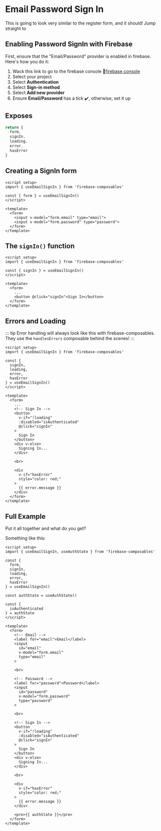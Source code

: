 # Email Password Sign In
This is going to look very similar to the register form, and it should! Jump straight to 
## Enabling Password SignIn with Firebase
First, ensure that the "Email/Password" provider is enabled in firebase. Here's how you do it:
1. Wack this link to go to the firebase console 👊[firebase console](https://console.firebase.google.com/)
2. Select your project
3. Select **Authentication**
4. Select **Sign-in method**
5. Select **Add new provider**
6. Ensure **Email/Password** has a tick ✔️, otherwise, set it up

## Exposes
```js
return {
  form,
  signIn,
  loading,
  error,
  hasError
}
```
## Creating a SignIn form
```vue
<script setup>
import { useEmailSignIn } from 'firebase-composables'

const { form } = useEmailSignIn()
</script>

<template>
  <form>
    <input v-model="form.email" type="email">
    <input v-model="form.password" type="password">
  </form>
</template>
```

## The `signIn()` function
```vue
<script setup>
import { useEmailSignIn } from 'firebase-composables'

const { signIn } = useEmailSignIn()
</script>

<template>
  <form>
    ...
    <button @click="signIn">Sign In</button>
  </form>
</template>
```

## Errors and Loading
::: tip
Error handling will always look like this with firebase-composables. They use the `handlesErrors` composable behind the scenes!
:::

```vue
<script setup>
import { useEmailSignIn } from 'firebase-composables'

const {
  signIn,
  loading,
  error,
  hasError
} = useEmailSignIn()
</script>

<template>
  <form>
    ...
    <!-- Sign In -->
    <button
      v-if="!loading"
      :disabled="isAuthenticated"
      @click="signIn"
    >
      Sign In
    </button>
    <div v-else>
      Signing In...
    </div>

    <br>

    <div
      v-if="hasError"
      style="color: red;"
    >
      {{ error.message }}
    </div>
  </form>
</template>
```
## Full Example
Put it all together and what do you get?

Something like this:

```vue
<script setup>
import { useEmailSignIn, useAuthState } from 'firebase-composables'

const {
  form,
  signIn,
  loading,
  error,
  hasError
} = useEmailSignIn()

const authState = useAuthState()

const {
  isAuthenticated
} = authState
</script>

<template>
  <form>
    <!-- Email -->
    <label for="email">Email</label>
    <input
      id="email"
      v-model="form.email"
      type="email"
    >

    <br>

    <!-- Password -->
    <label for="password">Password</label>
    <input
      id="password"
      v-model="form.password"
      type="password"
    >

    <br>

    <!-- Sign In -->
    <button
      v-if="!loading"
      :disabled="isAuthenticated"
      @click="signIn"
    >
      Sign In
    </button>
    <div v-else>
      Signing In...
    </div>

    <br>

    <div
      v-if="hasError"
      style="color: red;"
    >
      {{ error.message }}
    </div>

    <pre>{{ authState }}</pre>
  </form>
</template>
```